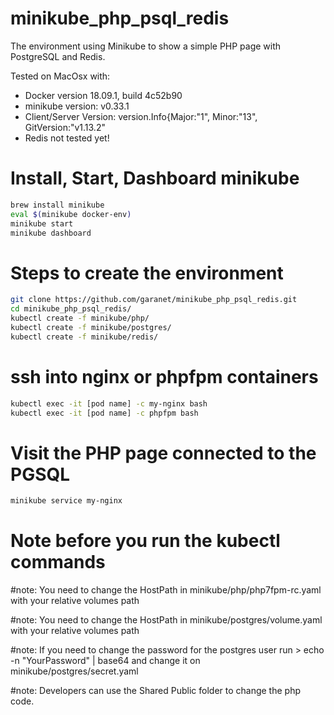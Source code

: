 # minikube_php_psql_redis
The environment using Minikube to show a simple PHP page with PostgreSQL and Redis.

Tested on MacOsx with:
- Docker version 18.09.1, build 4c52b90
- minikube version: v0.33.1
- Client/Server Version: version.Info{Major:"1", Minor:"13", GitVersion:"v1.13.2"
- Redis not tested yet!

###
# Install, Start, Dashboard minikube
```sh
brew install minikube
eval $(minikube docker-env)
minikube start
minikube dashboard
```

###
# Steps to create the environment
```sh
git clone https://github.com/garanet/minikube_php_psql_redis.git
cd minikube_php_psql_redis/
kubectl create -f minikube/php/
kubectl create -f minikube/postgres/
kubectl create -f minikube/redis/
```
# ssh into nginx or phpfpm containers
```sh
kubectl exec -it [pod name] -c my-nginx bash
kubectl exec -it [pod name] -c phpfpm bash
```

###
# Visit the PHP page connected to the PGSQL
```sh
minikube service my-nginx
```
# Note before you run the kubectl commands

#note: You need to change the HostPath in minikube/php/php7fpm-rc.yaml with your relative volumes path

#note: You need to change the HostPath in minikube/postgres/volume.yaml with your relative volumes path

#note: If you need to change the password for the postgres user run > echo -n "YourPassword" | base64 and change it on minikube/postgres/secret.yaml

#note: Developers can use the Shared Public folder to change the php code.
